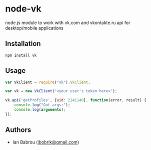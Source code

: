 # node-vk

node.js module to work with vk.com and vkontakte.ru api for desktop/mobile applications

## Installation

`npm install vk`

## Usage

```javascript
var VkClient = require("vk").VkClient;

var vk = new VkClient("<your user's token here>");

vk.api('getProfiles', {uid: 2241140}, function(error, result) {
    console.log("Got args:");
    console.log(arguments);
});
```

## Authors
- Ian Babrou (ibobrik@gmail.com)

